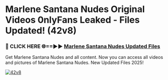 # Marlene Santana Nudes Original Videos 0nlyFans Leaked - Files Updated! (42v8)

<h3>🔴 CLICK HERE 🌐==►► <a href="https://tinyurl.com/yc6ubb5a" rel="nofollow">Marlene Santana Nudes Updated Files</a></h3>

Get Marlene Santana Nudes and all content. Now you can access all videos and pictures of Marlene Santana Nudes. New Updated Files 2025!

[![42v8](https://i.imgur.com/7eu0CRL.gif)](https://tinyurl.com/yc6ubb5a)
